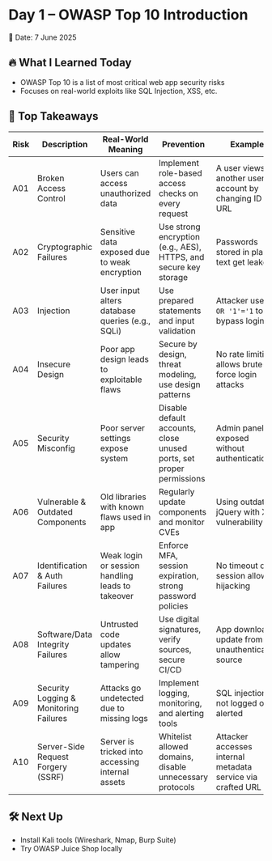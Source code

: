 # Day 1 – OWASP Top 10 Introduction
📅 Date: 7 June 2025

## 🔥 What I Learned Today
- OWASP Top 10 is a list of most critical web app security risks
- Focuses on real-world exploits like SQL Injection, XSS, etc.

## 🧠 Top Takeaways
| Risk | Description                         | Real-World Meaning                                | Prevention                                               | Example                                                  |
|------|-------------------------------------|--------------------------------------------------|-----------------------------------------------------------|----------------------------------------------------------|
| A01  | Broken Access Control               | Users can access unauthorized data               | Implement role-based access checks on every request       | A user views another user's account by changing ID in URL|
| A02  | Cryptographic Failures              | Sensitive data exposed due to weak encryption    | Use strong encryption (e.g., AES), HTTPS, and secure key storage | Passwords stored in plain text get leaked          |
| A03  | Injection                           | User input alters database queries (e.g., SQLi)  | Use prepared statements and input validation              | Attacker uses `' OR '1'='1` to bypass login             |
| A04  | Insecure Design                     | Poor app design leads to exploitable flaws       | Secure by design, threat modeling, use design patterns    | No rate limiting allows brute-force login attacks       |
| A05  | Security Misconfig                  | Poor server settings expose system               | Disable default accounts, close unused ports, set proper permissions | Admin panel left exposed without authentication |
| A06  | Vulnerable & Outdated Components    | Old libraries with known flaws used in app       | Regularly update components and monitor CVEs              | Using outdated jQuery with XSS vulnerability            |
| A07  | Identification & Auth Failures      | Weak login or session handling leads to takeover | Enforce MFA, session expiration, strong password policies | No timeout on session allows hijacking                  |
| A08  | Software/Data Integrity Failures    | Untrusted code updates allow tampering           | Use digital signatures, verify sources, secure CI/CD      | App downloads update from an unauthenticated source     |
| A09  | Security Logging & Monitoring Failures | Attacks go undetected due to missing logs     | Implement logging, monitoring, and alerting tools         | SQL injection not logged or alerted                     |
| A10  | Server-Side Request Forgery (SSRF)  | Server is tricked into accessing internal assets | Whitelist allowed domains, disable unnecessary protocols  | Attacker accesses internal metadata service via crafted URL |


## 🛠️ Next Up
- Install Kali tools (Wireshark, Nmap, Burp Suite)
- Try OWASP Juice Shop locally


